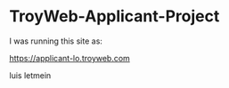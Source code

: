 # TroyWeb-Applicant-Project

I was running this site as:

https://applicant-lo.troyweb.com

luis
letmein

